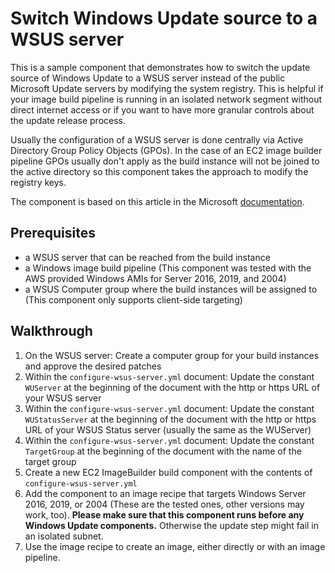 # Switch Windows Update source to a WSUS server

This is a sample component that demonstrates how to switch the update source of Windows Update to a WSUS server instead of the public Microsoft Update servers by modifying the system registry. This is helpful if your image build pipeline is running in an isolated network segment without direct internet access or if you want to have more granular controls about the update release process.

Usually the configuration of a WSUS server is done centrally via Active Directory Group Policy Objects (GPOs). In the case of an EC2 image builder pipeline GPOs usually don't apply as the build instance will not be joined to the active directory so this component takes the approach to modify the registry keys.

The component is based on this article in the Microsoft [documentation](https://docs.microsoft.com/de-de/security-updates/windowsupdateservices/21669493).

## Prerequisites

- a WSUS server that can be reached from the build instance
- a Windows image build pipeline (This component was tested with the AWS provided Windows AMIs for Server 2016, 2019, and 2004)
- a WSUS Computer group where the build instances will be assigned to (This component only supports client-side targeting)

## Walkthrough

1. On the WSUS server: Create a computer group for your build instances and approve the desired patches
2. Within the ```configure-wsus-server.yml``` document: Update the constant ```WUServer``` at the beginning of the document with the http or https URL of your WSUS server
3. Within the ```configure-wsus-server.yml``` document: Update the constant ```WUStatusServer``` at the beginning of the document with the http or https URL of your WSUS Status server (usually the same as the WUServer)
4. Within the ```configure-wsus-server.yml``` document: Update the constant ```TargetGroup``` at the beginning of the document with the name of the target group
5. Create a new EC2 ImageBuilder build component with the contents of ```configure-wsus-server.yml```
6. Add the component to an image recipe that targets Windows Server 2016, 2019, or 2004 (These are the tested ones, other versions may work, too). **Please make sure that this component runs before any Windows Update components.** Otherwise the update step might fail in an isolated subnet.
7. Use the image recipe to create an image, either directly or with an image pipeline.
